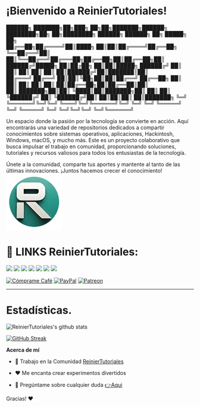 # **¡Bienvenido a ReinierTutoriales!**
██████╗ ███████╗██╗███╗   ██╗██╗███████╗██████╗     ████████╗██╗   ██╗████████╗ ██████╗ ██████╗ ██╗ █████╗ ██╗     
██╔══██╗██╔════╝██║████╗  ██║██║██╔════╝██╔══██╗    ╚══██╔══╝██║   ██║╚══██╔══╝██╔═══██╗██╔══██╗██║██╔══██╗██║     
██████╔╝█████╗  ██║██╔██╗ ██║██║█████╗  ██████╔╝       ██║   ██║   ██║   ██║   ██║   ██║██████╔╝██║███████║██║     
██╔═══╝ ██╔══╝  ██║██║╚██╗██║██║██╔══╝  ██╔══██╗       ██║   ██║   ██║   ██║   ██║   ██║██╔══██╗██║██╔══██║██║     
██║     ███████╗██║██║ ╚████║██║███████╗██║  ██║       ██║   ╚██████╔╝   ██║   ╚██████╔╝██║  ██║██║██║  ██║███████╗
╚═╝     ╚══════╝╚═╝╚═╝  ╚═══╝╚═╝╚══════╝╚═╝  ╚═╝       ╚═╝    ╚═════╝    ╚═╝    ╚═════╝ ╚═╝  ╚═╝╚═╝╚═╝  ╚═╝╚══════╝

Un espacio donde la pasión por la tecnología se convierte en acción. Aquí encontrarás una variedad de repositorios dedicados a compartir conocimientos sobre sistemas operativos, aplicaciones, Hackintosh, Windows, macOS, y mucho más. Este es un proyecto colaborativo que busca impulsar el trabajo en comunidad, proporcionando soluciones, tutoriales y recursos valiosos para todos los entusiastas de la tecnología.

Únete a la comunidad, comparte tus aportes y mantente al tanto de las últimas innovaciones. ¡Juntos hacemos crecer el conocimiento!
<a href="https://www.reiniertutoriales.com/"><img src="https://github.com/ReinierTutoriales/ReinierTutoriales/blob/main/imagenes/Logo%20RT.png" width="150px" alt="Foro"></a>

# 🔗 LINKS ReinierTutoriales:

[![](https://img.shields.io/badge/YouTube-informational?style=for-the-badge&logo=telegram&logoColor=white&color=FF0000)](https://youtube.com/c/ReinierTutoriales)
[![](https://img.shields.io/badge/PayPal-informational?style=for-the-badge&logo=paypal&logoColor=white&color=003087)](https://www.paypal.com/paypalme/ReinierTutoriales)
[![](https://img.shields.io/badge/-Telegram-informational?style=for-the-badge&logo=telegram&logoColor=white&color=0088cc)](https://t.me/ReinierTutoriales)
[![](https://img.shields.io/badge/-Twitter-informational?style=for-the-badge&logo=twitter&logoColor=white&color=00aced)](https://twitter.com/ReinierTutorial)
[![](https://img.shields.io/badge/-Facebook-informational?style=for-the-badge&logo=facebook&logoColor=white&color=3b5998)](https://www.facebook.com/ReinierTutoriales)
[![](https://img.shields.io/badge/-Instagram-informational?style=for-the-badge&logo=instagram&logoColor=white&color=C13584)](https://www.instagram.com/reiniertutoriales/)
[![](https://img.shields.io/badge/-Discord-informational?style=for-the-badge&logo=discord&logoColor=white&color=7289da)](https://discord.gg/pQcCDBMn)

</p>


[![Cómprame Café](https://img.shields.io/badge/Buy%20Me%20a%20Coffee-ffdd00?style=for-the-badge&logo=buy-me-a-coffee&logoColor=black)](https://www.buymeacoffee.com/reiniertutoriales) [![PayPal](https://img.shields.io/badge/PayPal-00457C?style=for-the-badge&logo=paypal&logoColor=white)](https://www.paypal.com/paypalme/ReinierTutoriales) [![Patreon](https://img.shields.io/badge/Patreon-F96854?style=for-the-badge&logo=patreon&logoColor=white)](https://www.patreon.com/ReinierTutoriales)</a>
</p>

<hr>

# Estadísticas.

![ReinierTutoriales's github stats](https://github-readme-stats.vercel.app/api?username=ReinierTutoriales&icons=true&bg_color=181818)

[![GitHub Streak](https://streak-stats.demolab.com?user=ReinierTutoriales&theme=dark&hide_border=FALSO&locale=es&date_format=M%20j%5B%2C%20Y%5D)](https://git.io/streak-stats)
</p>

**Acerca de mí**

- 💼 Trabajo en la Comunidad [ReinierTutoriales](https://www.reiniertutoriales.com/)

- ❤️ Me encanta crear experimentos divertidos

- 💬 Pregúntame sobre cualquier duda [👉Aqui](https://github.com/ReinierTutoriales/ReinierTutoriales/issues)

 Gracias! :heart:
 
 

